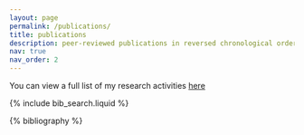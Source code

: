 ```yaml
---
layout: page
permalink: /publications/
title: publications
description: peer-reviewed publications in reversed chronological order. generated by jekyll-scholar.
nav: true
nav_order: 2
---
```


You can view a full list of my research activities [here](/research/)
<!-- _pages/publications.md -->

<!-- Bibsearch Feature -->

{% include bib_search.liquid %}

<div class="publications">

{% bibliography %}

</div>
